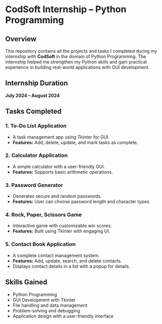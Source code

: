 # CodSoft Internship – Python Programming  

## Overview  
This repository contains all the projects and tasks I completed during my internship with **CodSoft** in the domain of Python Programming. The internship helped me strengthen my Python skills and gain practical experience in building real-world applications with GUI development.  

## Internship Duration  
**July 2024 – August 2024**  

## Tasks Completed  

### 1. To-Do List Application  
- A task management app using Tkinter for GUI.  
- **Features:** Add, delete, update, and mark tasks as complete.  

### 2. Calculator Application  
- A simple calculator with a user-friendly GUI.  
- **Features:** Supports basic arithmetic operations.  

### 3. Password Generator  
- Generates secure and random passwords.  
- **Features:** User can choose password length and character types.  

### 4. Rock, Paper, Scissors Game  
- Interactive game with customizable win scores.  
- **Features:** Built using Tkinter with engaging UI.  

### 5. Contact Book Application  
- A complete contact management system.  
- **Features:** Add, update, search, and delete contacts.  
- Displays contact details in a list with a popup for details.  

## Skills Gained  
- Python Programming  
- GUI Development with Tkinter  
- File handling and data management  
- Problem-solving and debugging  
- Application design with a user-friendly interface  
